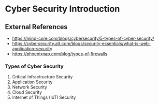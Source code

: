 # Cyber Security Introduction

## External References

- https://mind-core.com/blogs/cybersecurity/5-types-of-cyber-security/
- https://cybersecurity.att.com/blogs/security-essentials/what-is-web-application-security
- https://phoenixnap.com/blog/types-of-firewalls

### Types of Cyber Security

1. Critical Infractructure Security
2. Application Security
3. Network Security
4. Cloud Security
5. Internet of Things (IoT) Security